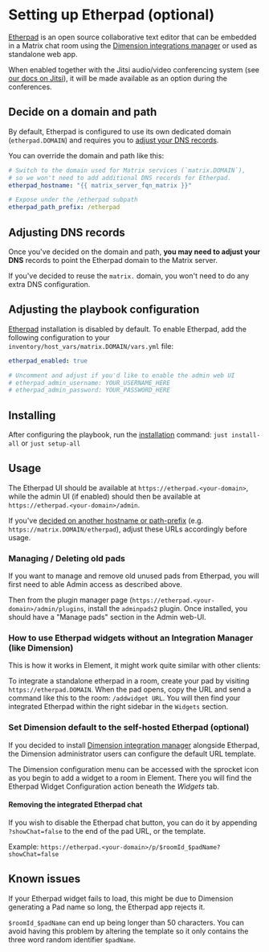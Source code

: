 # Setting up Etherpad (optional)

[Etherpad](https://etherpad.org) is an open source collaborative text editor that can be embedded in a Matrix chat room using the [Dimension integrations manager](https://dimension.t2bot.io) or used as standalone web app.

When enabled together with the Jitsi audio/video conferencing system (see [our docs on Jitsi](configuring-playbook-jitsi.md)), it will be made available as an option during the conferences.


## Decide on a domain and path

By default, Etherpad is configured to use its own dedicated domain (`etherpad.DOMAIN`) and requires you to [adjust your DNS records](#adjusting-dns-records).

You can override the domain and path like this:

```yaml
# Switch to the domain used for Matrix services (`matrix.DOMAIN`),
# so we won't need to add additional DNS records for Etherpad.
etherpad_hostname: "{{ matrix_server_fqn_matrix }}"

# Expose under the /etherpad subpath
etherpad_path_prefix: /etherpad
```


## Adjusting DNS records

Once you've decided on the domain and path, **you may need to adjust your DNS** records to point the Etherpad domain to the Matrix server.

If you've decided to reuse the `matrix.` domain, you won't need to do any extra DNS configuration.


## Adjusting the playbook configuration

[Etherpad](https://etherpad.org) installation is disabled by default. To enable Etherpad, add the following configuration to your `inventory/host_vars/matrix.DOMAIN/vars.yml` file:

```yaml
etherpad_enabled: true

# Uncomment and adjust if you'd like to enable the admin web UI
# etherpad_admin_username: YOUR_USERNAME_HERE
# etherpad_admin_password: YOUR_PASSWORD_HERE
```

## Installing

After configuring the playbook, run the [installation](installing.md) command: `just install-all` or `just setup-all`

## Usage

The Etherpad UI should be available at `https://etherpad.<your-domain>`, while the admin UI (if enabled) should then be available at `https://etherpad.<your-domain>/admin`.

If you've [decided on another hostname or path-prefix](#decide-on-a-domain-and-path) (e.g. `https://matrix.DOMAIN/etherpad`), adjust these URLs accordingly before usage.


### Managing / Deleting old pads

If you want to manage and remove old unused pads from Etherpad, you will first need to able Admin access as described above.

Then from the plugin manager page (`https://etherpad.<your-domain>/admin/plugins`, install the `adminpads2` plugin. Once installed, you should have a "Manage pads" section in the Admin web-UI.


### How to use Etherpad widgets without an Integration Manager (like Dimension)

This is how it works in Element, it might work quite similar with other clients:

To integrate a standalone etherpad in a room, create your pad by visiting `https://etherpad.DOMAIN`. When the pad opens, copy the URL and send a command like this to the room: `/addwidget URL`. You will then find your integrated Etherpad within the right sidebar in the `Widgets` section.


### Set Dimension default to the self-hosted Etherpad (optional)

If you decided to install [Dimension integration manager](configuring-playbook-dimension.md) alongside Etherpad, the Dimension administrator users can configure the default URL template.

The Dimension configuration menu can be accessed with the sprocket icon as you begin to add a widget to a room in Element. There you will find the Etherpad Widget Configuration action beneath the _Widgets_ tab.


#### Removing the integrated Etherpad chat

If you wish to disable the Etherpad chat button, you can do it by appending `?showChat=false` to the end of the pad URL, or the template.

Example: `https://etherpad.<your-domain>/p/$roomId_$padName?showChat=false`


## Known issues

If your Etherpad widget fails to load, this might be due to Dimension generating a Pad name so long, the Etherpad app rejects it.

`$roomId_$padName` can end up being longer than 50 characters. You can avoid having this problem by altering the template so it only contains the three word random identifier `$padName`.
